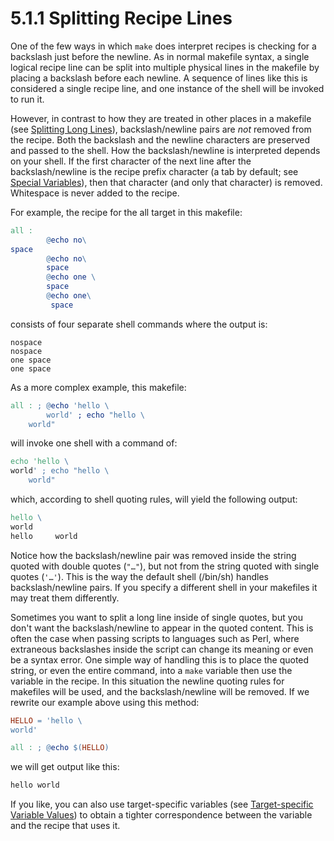 # 5.1.1 Splitting Recipe Lines

One of the few ways in which `make` does interpret recipes is checking for a backslash just before the newline.
As in normal makefile syntax, a single logical recipe line can be split into multiple physical lines in the makefile by placing a backslash before each newline.
A sequence of lines like this is considered a single recipe line, and one instance of the shell will be invoked to run it.

However, in contrast to how they are treated in other places in a makefile (see [Splitting Long Lines](./splitting-lines)), backslash/newline pairs are _not_ removed from the recipe.
Both the backslash and the newline characters are preserved and passed to the shell.
How the backslash/newline is interpreted depends on your shell.
If the first character of the next line after the backslash/newline is the recipe prefix character (a tab by default;
see [Special Variables](./special-variables)), then that character (and only that character) is removed.
Whitespace is never added to the recipe.

For example, the recipe for the all target in this makefile:

```makefile
all :
        @echo no\
space
        @echo no\
        space
        @echo one \
        space
        @echo one\
         space
```

consists of four separate shell commands where the output is:

```
nospace
nospace
one space
one space
```

As a more complex example, this makefile:

```makefile
all : ; @echo 'hello \
        world' ; echo "hello \
    world"
```

will invoke one shell with a command of:

```makefile
echo 'hello \
world' ; echo "hello \
    world"
```

which, according to shell quoting rules, will yield the following output:

```makefile
hello \
world
hello     world
```

Notice how the backslash/newline pair was removed inside the string quoted with double quotes (`"…"`), but not from the string quoted with single quotes (`'…'`).
This is the way the default shell (/bin/sh) handles backslash/newline pairs.
If you specify a different shell in your makefiles it may treat them differently.

Sometimes you want to split a long line inside of single quotes, but you don't want the backslash/newline to appear in the quoted content.
This is often the case when passing scripts to languages such as Perl, where extraneous backslashes inside the script can change its meaning or even be a syntax error.
One simple way of handling this is to place the quoted string, or even the entire command, into a `make` variable then use the variable in the recipe.
In this situation the newline quoting rules for makefiles will be used, and the backslash/newline will be removed. If we rewrite our example above using this method:

```makefile
HELLO = 'hello \
world'

all : ; @echo $(HELLO)
```

we will get output like this:

```txt
hello world
```

If you like, you can also use target-specific variables (see [Target-specific Variable Values](./target-specific)) to obtain a tighter correspondence between the variable and the recipe that uses it.
